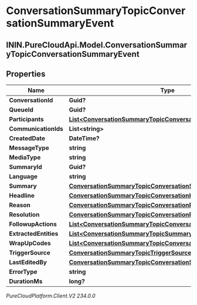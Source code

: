 # ConversationSummaryTopicConversationSummaryEvent

## ININ.PureCloudApi.Model.ConversationSummaryTopicConversationSummaryEvent

## Properties

|Name | Type | Description | Notes|
|------------ | ------------- | ------------- | -------------|
| **ConversationId** | **Guid?** |  | [optional] |
| **QueueId** | **Guid?** |  | [optional] |
| **Participants** | [**List&lt;ConversationSummaryTopicConversationSummaryParticipant&gt;**](ConversationSummaryTopicConversationSummaryParticipant) |  | [optional] |
| **CommunicationIds** | **List&lt;string&gt;** |  | [optional] |
| **CreatedDate** | **DateTime?** |  | [optional] |
| **MessageType** | **string** |  | [optional] |
| **MediaType** | **string** |  | [optional] |
| **SummaryId** | **Guid?** |  | [optional] |
| **Language** | **string** |  | [optional] |
| **Summary** | [**ConversationSummaryTopicConversationSummary**](ConversationSummaryTopicConversationSummary) |  | [optional] |
| **Headline** | [**ConversationSummaryTopicConversationHeadline**](ConversationSummaryTopicConversationHeadline) |  | [optional] |
| **Reason** | [**ConversationSummaryTopicConversationReason**](ConversationSummaryTopicConversationReason) |  | [optional] |
| **Resolution** | [**ConversationSummaryTopicConversationResolution**](ConversationSummaryTopicConversationResolution) |  | [optional] |
| **FollowupActions** | [**List&lt;ConversationSummaryTopicConversationFollowupAction&gt;**](ConversationSummaryTopicConversationFollowupAction) |  | [optional] |
| **ExtractedEntities** | [**List&lt;ConversationSummaryTopicSummaryExtractedCustomEntity&gt;**](ConversationSummaryTopicSummaryExtractedCustomEntity) |  | [optional] |
| **WrapUpCodes** | [**List&lt;ConversationSummaryTopicConversationWrapUpCode&gt;**](ConversationSummaryTopicConversationWrapUpCode) |  | [optional] |
| **TriggerSource** | [**ConversationSummaryTopicTriggerSource**](ConversationSummaryTopicTriggerSource) |  | [optional] |
| **LastEditedBy** | [**ConversationSummaryTopicConversationSummaryParticipant**](ConversationSummaryTopicConversationSummaryParticipant) |  | [optional] |
| **ErrorType** | **string** |  | [optional] |
| **DurationMs** | **long?** |  | [optional] |



_PureCloudPlatform.Client.V2 234.0.0_
